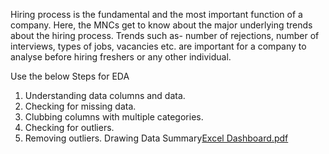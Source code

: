 Hiring process is the fundamental and the most important function of a company. Here, the MNCs get to know about the major underlying trends about the hiring process. Trends such as- number of rejections, number of interviews, types of jobs, vacancies etc. are important for a company to analyse before hiring freshers or any other individual.



Use the below Steps for EDA

1. Understanding data columns and data.
2. Checking for missing data.
3. Clubbing columns with multiple categories.
4. Checking for outliers.
5. Removing outliers.
Drawing Data Summary[Excel Dashboard.pdf](https://github.com/prasadpatilbgm/Hiring-Process/files/11176720/Excel.Dashboard.pdf)
